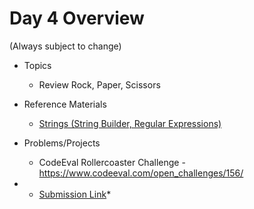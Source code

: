 # Day 4 Overview

(Always subject to change)

- Topics
  - Review Rock, Paper, Scissors

- Reference Materials
  - [Strings (String Builder, Regular Expressions)](https://docs.google.com/presentation/d/1BVfNuWKI6eMW0-5318vJv9704_6Fa9RtbSozzHPQ6mw/edit?usp=sharing)
- Problems/Projects
  - CodeEval Rollercoaster Challenge - https://www.codeeval.com/open_challenges/156/
 -  * [Submission Link](https://goo.gl/forms/klAY4tUOb1Kw9xdq1)*
